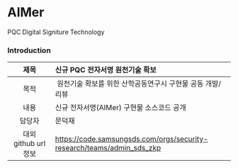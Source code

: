 # AIMer

PQC Digital Signiture Technology
### Introduction
| 제목 | 신규 PQC 전자서명 원천기술 확보 |
|:---:|:---|
| 목적 | 원천기술 확보를 위한 산학공동연구시 구현물 공동 개발/리뷰 |
| 내용 | 신규 전자서명(AIMer) 구현물 소스코드 공개 |
| 담당자 | 문덕재 |
| 대외 github url 정보 | https://code.samsungsds.com/orgs/security-research/teams/admin_sds_zkp |
